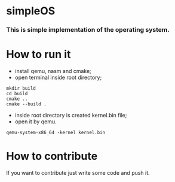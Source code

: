 # simpleOS
### This is simple implementation of the operating system.


# How to run it
* install qemu, nasm and cmake;
* open terminal inside root directory;
```shell
mkdir build
cd build
cmake ..
cmake --build .
```
* inside root directory is created kernel.bin file;
* open it by qemu.
```shell
qemu-system-x86_64 -kernel kernel.bin
```

# How to contribute
If you want to contribute just write some code and push it.

